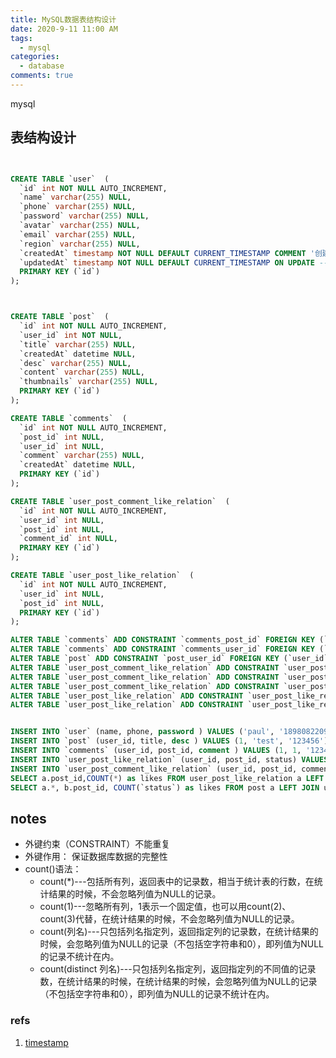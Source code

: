 ```yaml
---
title: MySQL数据表结构设计
date: 2020-9-11 11:00 AM
tags:
  - mysql
categories:
  - database
comments: true
---
```


<p class="text-big">mysql</p>
<!-- more -->

## 表结构设计

```sql


CREATE TABLE `user`  (
  `id` int NOT NULL AUTO_INCREMENT,
  `name` varchar(255) NULL,
  `phone` varchar(255) NULL,
  `password` varchar(255) NULL,
  `avatar` varchar(255) NULL,
  `email` varchar(255) NULL,
  `region` varchar(255) NULL,
  `createdAt` timestamp NOT NULL DEFAULT CURRENT_TIMESTAMP COMMENT '创建时间', --自动生成
  `updatedAt` timestamp NOT NULL DEFAULT CURRENT_TIMESTAMP ON UPDATE --自动更新
  PRIMARY KEY (`id`)
);



CREATE TABLE `post`  (
  `id` int NOT NULL AUTO_INCREMENT,
  `user_id` int NOT NULL,
  `title` varchar(255) NULL,
  `createdAt` datetime NULL,
  `desc` varchar(255) NULL,
  `content` varchar(255) NULL,
  `thumbnails` varchar(255) NULL,
  PRIMARY KEY (`id`)
);

CREATE TABLE `comments`  (
  `id` int NOT NULL AUTO_INCREMENT,
  `post_id` int NULL,
  `user_id` int NULL,
  `comment` varchar(255) NULL,
  `createdAt` datetime NULL,
  PRIMARY KEY (`id`)
);

CREATE TABLE `user_post_comment_like_relation`  (
  `id` int NOT NULL AUTO_INCREMENT,
  `user_id` int NULL,
  `post_id` int NULL,
  `comment_id` int NULL,
  PRIMARY KEY (`id`)
);

CREATE TABLE `user_post_like_relation`  (
  `id` int NOT NULL AUTO_INCREMENT,
  `user_id` int NULL,
  `post_id` int NULL,
  PRIMARY KEY (`id`)
);

ALTER TABLE `comments` ADD CONSTRAINT `comments_post_id` FOREIGN KEY (`post_id`) REFERENCES `post` (`id`);
ALTER TABLE `comments` ADD CONSTRAINT `comments_user_id` FOREIGN KEY (`user_id`) REFERENCES `user` (`id`);
ALTER TABLE `post` ADD CONSTRAINT `post_user_id` FOREIGN KEY (`user_id`) REFERENCES `user` (`id`);
ALTER TABLE `user_post_comment_like_relation` ADD CONSTRAINT `user_post_comment_like_relation_user_id` FOREIGN KEY (`user_id`) REFERENCES `user` (`id`);
ALTER TABLE `user_post_comment_like_relation` ADD CONSTRAINT `user_post_comment_like_relation_post_id` FOREIGN KEY (`post_id`) REFERENCES `post` (`id`);
ALTER TABLE `user_post_comment_like_relation` ADD CONSTRAINT `user_post_comment_like_relation_comment_id` FOREIGN KEY (`comment_id`) REFERENCES `comments` (`id`);
ALTER TABLE `user_post_like_relation` ADD CONSTRAINT `user_post_like_relation_user_id` FOREIGN KEY (`user_id`) REFERENCES `user` (`id`);
ALTER TABLE `user_post_like_relation` ADD CONSTRAINT `user_post_like_relation_post_id` FOREIGN KEY (`post_id`) REFERENCES `post` (`id`);


INSERT INTO `user` (name, phone, password ) VALUES ('paul', '18980822098', '123456')
INSERT INTO `post` (user_id, title, desc ) VALUES (1, 'test', '123456')
INSERT INTO `comments` (user_id, post_id, comment ) VALUES (1, 1, '123456')
INSERT INTO `user_post_like_relation` (user_id, post_id, status) VALUES (1, 1, 0) --文字点赞 status 0|1
INSERT INTO `user_post_comment_like_relation` (user_id, post_id, comment_id, status) VALUES (1, 1, 1, 0) --评论点赞 status 0|1
SELECT a.post_id,COUNT(*) as likes FROM user_post_like_relation a LEFT JOIN post b ON b.id = a.post_id WHERE a.status = 1  GROUP BY a.post_id -- 获取文章点赞数
SELECT a.*, b.post_id, COUNT(`status`) as likes FROM post a LEFT JOIN user_post_like_relation b ON a.id = b.post_id AND b.`status` = 1 GROUP BY a.id --合并文章与点赞数

```


## notes
- 外键约束（CONSTRAINT）不能重复
- 外键作用： 保证数据库数据的完整性
- count()语法： 
  - count(*)---包括所有列，返回表中的记录数，相当于统计表的行数，在统计结果的时候，不会忽略列值为NULL的记录。
  - count(1)---忽略所有列，1表示一个固定值，也可以用count(2)、count(3)代替，在统计结果的时候，不会忽略列值为NULL的记录。
  - count(列名)---只包括列名指定列，返回指定列的记录数，在统计结果的时候，会忽略列值为NULL的记录（不包括空字符串和0），即列值为NULL的记录不统计在内。
  - count(distinct 列名)---只包括列名指定列，返回指定列的不同值的记录数，在统计结果的时候，在统计结果的时候，会忽略列值为NULL的记录（不包括空字符串和0），即列值为NULL的记录不统计在内。



### refs
1. [timestamp](https://www.cnblogs.com/acm-bingzi/p/mysql-current-timestamp.html)